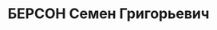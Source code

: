 ---
title: БЕРСОН Семен Григорьевич
description: 'Род. в 1903. Проживал: г. Оренбург. Уполномоченный СНК по заготовкам
  Оренб. обл.

  Приговор: ВК ВС СССР, 28.01.1938 – ВМН.

  Реабилитирован декабрь 1955'
---